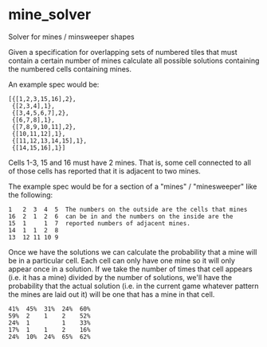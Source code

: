 # mine_solver
Solver for mines / minsweeper shapes

Given a specification for overlapping sets of numbered tiles that must
contain a certain number of mines calculate all possible solutions
containing the numbered cells containing mines.

An example spec would be:

    [{[1,2,3,15,16],2},
     {[2,3,4],1},
     {[3,4,5,6,7],2},
     {[6,7,8],1},
     {[7,8,9,10,11],2},
     {[10,11,12],1},
     {[11,12,13,14,15],1},
     {[14,15,16],1}]

Cells 1-3, 15 and 16 must have 2 mines. That is, some cell connected to
all of those cells has reported that it is adjacent to two mines.

The example spec would be for a section of a "mines" / "minesweeper"
like the following:

    1   2  3  4  5  The numbers on the outside are the cells that mines
    16  2  1  2  6  can be in and the numbers on the inside are the
    15  1     1  7  reported numbers of adjacent mines.
    14  1  1  2  8
    13  12 11 10 9

Once we have the solutions we can calculate the probability that a mine
will be in a particular cell. Each cell can only have one mine so it
will only appear once in a solution. If we take the number of times that
cell appears (i.e. it has a mine) divided by the number of solutions,
we'll have the probability that the actual solution (i.e. in the current
game whatever pattern the mines are laid out it) will be one that has a
mine in that cell.

    41%  45%  31%  24%  60%
    59%  2    1    2    52%
    24%  1         1    33%
    17%  1    1    2    16%
    24%  10%  24%  65%  62%
